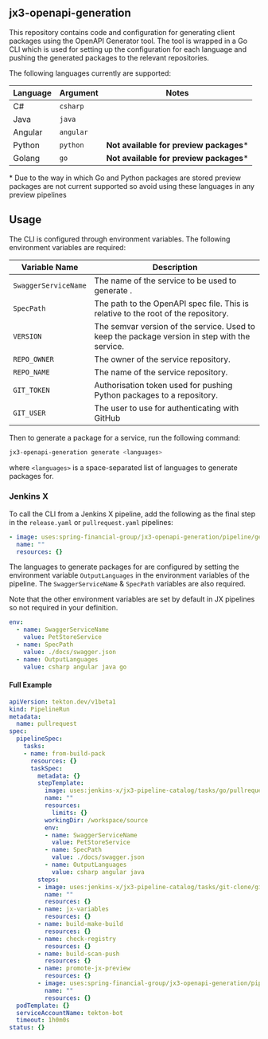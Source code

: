 ## jx3-openapi-generation
This repository contains code and configuration for generating client packages using the OpenAPI Generator tool.
The tool is wrapped in a Go CLI which is used for setting up the configuration for each language and pushing the generated
packages to the relevant repositories.

The following languages currently are supported:

| Language | Argument  | Notes                                   |
|----------|-----------|-----------------------------------------|
| C#       | `csharp`  |                                         |
| Java     | `java`    |                                         |
| Angular  | `angular` |                                         |
| Python   | `python`  | **Not available for preview packages*** |
| Golang   | `go`      | **Not available for preview packages*** |

\* Due to the way in which Go and Python packages are stored preview packages are not current supported so avoid
using these languages in any preview pipelines

## Usage
The CLI is configured through environment variables. The following environment variables are required:

| Variable Name        | Description                                                                                   |
|----------------------|-----------------------------------------------------------------------------------------------|
| `SwaggerServiceName` | The name of the service to be used to generate .                                              |
| `SpecPath`           | The path to the OpenAPI spec file. This is relative to the root of the repository.            |
| `VERSION`            | The semvar version of the service. Used to keep the package version in step with the service. |
| `REPO_OWNER`         | The owner of the service repository.                                                          |
| `REPO_NAME`          | The name of the service repository.                                                           |
| `GIT_TOKEN`          | Authorisation token used for pushing Python packages to a repository.                         |
| `GIT_USER`           | The user to use for authenticating with GitHub                                                |

Then to generate a package for a service, run the following command:
```bash
jx3-openapi-generation generate <languages>
```
where `<languages>` is a space-separated list of languages to generate packages for.

### Jenkins X
To call the CLI from a Jenkins X pipeline, add the following as the final step in the `release.yaml` or `pullrequest.yaml`
pipelines:
```yaml
- image: uses:spring-financial-group/jx3-openapi-generation/pipeline/generate-packages.yaml@master
  name: ""
  resources: {}
```

The languages to generate packages for are configured by setting the environment variable `OutputLanguages` in the 
environment variables of the pipeline. The `SwaggerServiceName` & `SpecPath` variables are also required.

Note that the other environment variables are set by default in JX pipelines so not required in your definition. 

```yaml
env:
  - name: SwaggerServiceName
    value: PetStoreService
  - name: SpecPath
    value: ./docs/swagger.json
  - name: OutputLanguages
    value: csharp angular java go
```

#### Full Example
```yaml
apiVersion: tekton.dev/v1beta1
kind: PipelineRun
metadata:
  name: pullrequest
spec:
  pipelineSpec:
    tasks:
    - name: from-build-pack
      resources: {}
      taskSpec:
        metadata: {}
        stepTemplate:
          image: uses:jenkins-x/jx3-pipeline-catalog/tasks/go/pullrequest.yaml@versionStream
          name: ""
          resources:
            limits: {}
          workingDir: /workspace/source
          env:
          - name: SwaggerServiceName
            value: PetStoreService
          - name: SpecPath
            value: ./docs/swagger.json
          - name: OutputLanguages
            value: csharp angular java
        steps:
        - image: uses:jenkins-x/jx3-pipeline-catalog/tasks/git-clone/git-clone-pr.yaml@versionStream
          name: ""
          resources: {}
        - name: jx-variables
          resources: {}
        - name: build-make-build
          resources: {}
        - name: check-registry
          resources: {}
        - name: build-scan-push
          resources: {}
        - name: promote-jx-preview
          resources: {}
        - image: uses:spring-financial-group/jx3-openapi-generation/pipeline/generate-packages.yaml@master
          name: ""
          resources: {}
  podTemplate: {}
  serviceAccountName: tekton-bot
  timeout: 1h0m0s
status: {}
```

